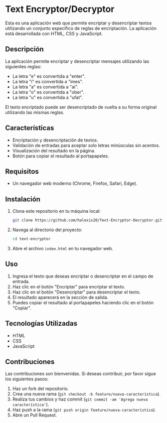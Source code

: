 # Text Encryptor/Decryptor

Esta es una aplicación web que permite encriptar y desencriptar textos utilizando un conjunto específico de reglas de encriptación. La aplicación está desarrollada con HTML, CSS y JavaScript.


## Descripción
La aplicación permite encriptar y desencriptar mensajes utilizando las siguientes reglas:
- La letra "e" es convertida a "enter".
- La letra "i" es convertida a "imes".
- La letra "a" es convertida a "ai".
- La letra "o" es convertida a "ober".
- La letra "u" es convertida a "ufat".

El texto encriptado puede ser desencriptado de vuelta a su forma original utilizando las mismas reglas.

## Características
- Encriptación y desencriptación de textos.
- Validación de entradas para aceptar solo letras minúsculas sin acentos.
- Visualización del resultado en la página.
- Botón para copiar el resultado al portapapeles.

## Requisitos
- Un navegador web moderno (Chrome, Firefox, Safari, Edge).

## Instalación
1. Clona este repositorio en tu máquina local:
    ```bash
    git clone https://github.com/halexis20/Text-Encryptor-Decryptor.git
    ```

2. Navega al directorio del proyecto:
    ```bash
    cd text-encryptor
    ```

3. Abre el archivo `index.html` en tu navegador web.

## Uso
1. Ingresa el texto que deseas encriptar o desencriptar en el campo de entrada.
2. Haz clic en el botón "Encriptar" para encriptar el texto.
3. Haz clic en el botón "Desencriptar" para desencriptar el texto.
4. El resultado aparecerá en la sección de salida.
5. Puedes copiar el resultado al portapapeles haciendo clic en el botón "Copiar".

## Tecnologías Utilizadas
- HTML
- CSS 
- JavaScript

## Contribuciones
Las contribuciones son bienvenidas. Si deseas contribuir, por favor sigue los siguientes pasos:
1. Haz un fork del repositorio.
2. Crea una nueva rama (`git checkout -b feature/nueva-característica`).
3. Realiza tus cambios y haz commit (`git commit -am 'Agrega nueva característica'`).
4. Haz push a la rama (`git push origin feature/nueva-característica`).
5. Abre un Pull Request.

